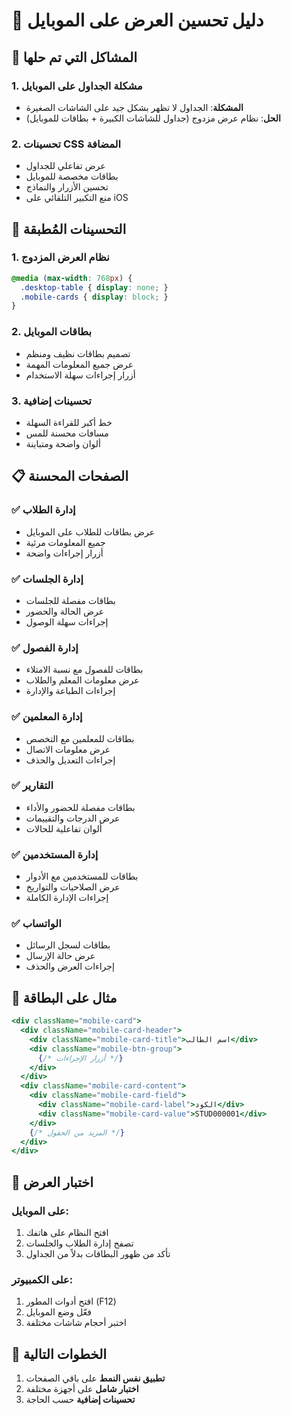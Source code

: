 # 📱 دليل تحسين العرض على الموبايل

## 🎯 المشاكل التي تم حلها

### 1. مشكلة الجداول على الموبايل
- **المشكلة**: الجداول لا تظهر بشكل جيد على الشاشات الصغيرة
- **الحل**: نظام عرض مزدوج (جداول للشاشات الكبيرة + بطاقات للموبايل)

### 2. تحسينات CSS المضافة
- عرض تفاعلي للجداول
- بطاقات مخصصة للموبايل
- تحسين الأزرار والنماذج
- منع التكبير التلقائي على iOS

## 🔧 التحسينات المُطبقة

### 1. نظام العرض المزدوج
```css
@media (max-width: 768px) {
  .desktop-table { display: none; }
  .mobile-cards { display: block; }
}
```

### 2. بطاقات الموبايل
- تصميم بطاقات نظيف ومنظم
- عرض جميع المعلومات المهمة
- أزرار إجراءات سهلة الاستخدام

### 3. تحسينات إضافية
- خط أكبر للقراءة السهلة
- مسافات محسنة للمس
- ألوان واضحة ومتباينة

## 📋 الصفحات المحسنة

### ✅ إدارة الطلاب
- عرض بطاقات للطلاب على الموبايل
- جميع المعلومات مرئية
- أزرار إجراءات واضحة

### ✅ إدارة الجلسات
- بطاقات مفصلة للجلسات
- عرض الحالة والحضور
- إجراءات سهلة الوصول

### ✅ إدارة الفصول
- بطاقات للفصول مع نسبة الامتلاء
- عرض معلومات المعلم والطلاب
- إجراءات الطباعة والإدارة

### ✅ إدارة المعلمين
- بطاقات للمعلمين مع التخصص
- عرض معلومات الاتصال
- إجراءات التعديل والحذف

### ✅ التقارير
- بطاقات مفصلة للحضور والأداء
- عرض الدرجات والتقييمات
- ألوان تفاعلية للحالات

### ✅ إدارة المستخدمين
- بطاقات للمستخدمين مع الأدوار
- عرض الصلاحيات والتواريخ
- إجراءات الإدارة الكاملة

### ✅ الواتساب
- بطاقات لسجل الرسائل
- عرض حالة الإرسال
- إجراءات العرض والحذف

## 🎨 مثال على البطاقة

```jsx
<div className="mobile-card">
  <div className="mobile-card-header">
    <div className="mobile-card-title">اسم الطالب</div>
    <div className="mobile-btn-group">
      {/* أزرار الإجراءات */}
    </div>
  </div>
  <div className="mobile-card-content">
    <div className="mobile-card-field">
      <div className="mobile-card-label">الكود</div>
      <div className="mobile-card-value">STUD000001</div>
    </div>
    {/* المزيد من الحقول */}
  </div>
</div>
```

## 📱 اختبار العرض

### على الموبايل:
1. افتح النظام على هاتفك
2. تصفح إدارة الطلاب والجلسات
3. تأكد من ظهور البطاقات بدلاً من الجداول

### على الكمبيوتر:
1. افتح أدوات المطور (F12)
2. فعّل وضع الموبايل
3. اختبر أحجام شاشات مختلفة

## 🔄 الخطوات التالية

1. **تطبيق نفس النمط** على باقي الصفحات
2. **اختبار شامل** على أجهزة مختلفة
3. **تحسينات إضافية** حسب الحاجة